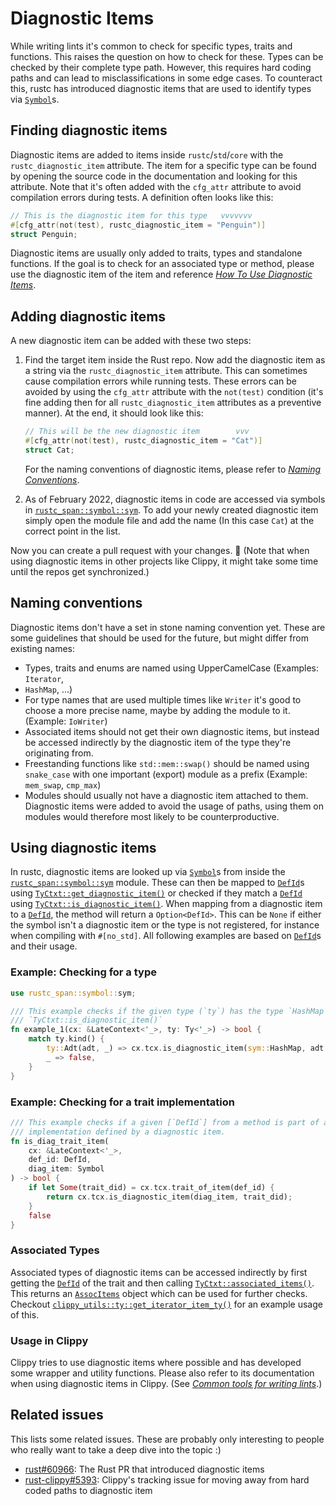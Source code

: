 # Diagnostic Items
While writing lints it's common to check for specific types, traits and
functions. This raises the question on how to check for these. Types can be
checked by their complete type path. However, this requires hard coding paths
and can lead to misclassifications in some edge cases. To counteract this,
rustc has introduced diagnostic items that are used to identify types via
[`Symbol`]s.

## Finding diagnostic items
Diagnostic items are added to items inside `rustc`/`std`/`core` with the
`rustc_diagnostic_item` attribute. The item for a specific type can be found by
opening the source code in the documentation and looking for this attribute.
Note that it's often added with the `cfg_attr` attribute to avoid compilation
errors during tests. A definition often looks like this:

```rs
// This is the diagnostic item for this type   vvvvvvv
#[cfg_attr(not(test), rustc_diagnostic_item = "Penguin")]
struct Penguin;
```

Diagnostic items are usually only added to traits, types and standalone
functions. If the goal is to check for an associated type or method, please use
the diagnostic item of the item and reference [*How To Use Diagnostic
Items*](#how-to-use-diagnostic-items).

## Adding diagnostic items
A new diagnostic item can be added with these two steps:

1. Find the target item inside the Rust repo. Now add the diagnostic item as a
   string via the `rustc_diagnostic_item` attribute. This can sometimes cause
   compilation errors while running tests. These errors can be avoided by using
   the `cfg_attr` attribute with the `not(test)` condition (it's fine adding
   then for all `rustc_diagnostic_item` attributes as a preventive manner). At
   the end, it should look like this:

    ```rs
    // This will be the new diagnostic item        vvv
    #[cfg_attr(not(test), rustc_diagnostic_item = "Cat")]
    struct Cat;
    ```

    For the naming conventions of diagnostic items, please refer to
    [*Naming Conventions*](#naming-conventions).

2. As of <!-- date: 2022-02 --> February 2022, diagnostic items in code are
   accessed via symbols in [`rustc_span::symbol::sym`]. To add your newly
   created diagnostic item simply open the module file and add the name (In
   this case `Cat`) at the correct point in the list.

Now you can create a pull request with your changes. :tada: (Note that when
using diagnostic items in other projects like Clippy, it might take some time
until the repos get synchronized.)

## Naming conventions
Diagnostic items don't have a set in stone naming convention yet. These are
some guidelines that should be used for the future, but might differ from
existing names:

* Types, traits and enums are named using UpperCamelCase (Examples: `Iterator`,
* `HashMap`, ...)
* For type names that are used multiple times like `Writer` it's good to choose
  a more precise name, maybe by adding the module to it. (Example: `IoWriter`)
* Associated items should not get their own diagnostic items, but instead be
  accessed indirectly by the diagnostic item of the type they're originating
  from.
* Freestanding functions like `std::mem::swap()` should be named using
  `snake_case` with one important (export) module as a prefix (Example:
  `mem_swap`, `cmp_max`)
* Modules should usually not have a diagnostic item attached to them.
  Diagnostic items were added to avoid the usage of paths, using them on
  modules would therefore most likely to be counterproductive.

## Using diagnostic items
In rustc, diagnostic items are looked up via [`Symbol`]s from inside the
[`rustc_span::symbol::sym`] module. These can then be mapped to [`DefId`]s
using [`TyCtxt::get_diagnostic_item()`] or checked if they match a [`DefId`]
using [`TyCtxt::is_diagnostic_item()`]. When mapping from a diagnostic item to
a [`DefId`], the method will return a `Option<DefId>`. This can be `None` if
either the symbol isn't a diagnostic item or the type is not registered, for
instance when compiling with `#[no_std]`. All following examples are based on
[`DefId`]s and their usage.

### Example: Checking for a type
```rust
use rustc_span::symbol::sym;

/// This example checks if the given type (`ty`) has the type `HashMap` using
/// `TyCtxt::is_diagnostic_item()`
fn example_1(cx: &LateContext<'_>, ty: Ty<'_>) -> bool {
    match ty.kind() {
        ty::Adt(adt, _) => cx.tcx.is_diagnostic_item(sym::HashMap, adt.did),
        _ => false,
    }
}
```

### Example: Checking for a trait implementation
```rust
/// This example checks if a given [`DefId`] from a method is part of a trait
/// implementation defined by a diagnostic item.
fn is_diag_trait_item(
    cx: &LateContext<'_>,
    def_id: DefId,
    diag_item: Symbol
) -> bool {
    if let Some(trait_did) = cx.tcx.trait_of_item(def_id) {
        return cx.tcx.is_diagnostic_item(diag_item, trait_did);
    }
    false
}
```

### Associated Types
Associated types of diagnostic items can be accessed indirectly by first
getting the [`DefId`] of the trait and then calling
[`TyCtxt::associated_items()`]. This returns an [`AssocItems`] object which can
be used for further checks. Checkout
[`clippy_utils::ty::get_iterator_item_ty()`] for an example usage of this.

### Usage in Clippy
Clippy tries to use diagnostic items where possible and has developed some
wrapper and utility functions. Please also refer to its documentation when
using diagnostic items in Clippy. (See [*Common tools for writing
lints*][clippy-Common-tools-for-writing-lints].)

## Related issues
This lists some related issues. These are probably only interesting to people
who really want to take a deep dive into the topic :)

* [rust#60966]: The Rust PR that introduced diagnostic items
* [rust-clippy#5393]: Clippy's tracking issue for moving away from hard coded paths to
  diagnostic item

<!-- Links -->

[`rustc_span::symbol::sym`]: https://doc.rust-lang.org/nightly/nightly-rustc/rustc_span/symbol/sym/index.html
[`Symbol`]: https://doc.rust-lang.org/nightly/nightly-rustc/rustc_span/symbol/struct.Symbol.html
[`DefId`]: https://doc.rust-lang.org/nightly/nightly-rustc/rustc_hir/def_id/struct.DefId.html
[`TyCtxt::get_diagnostic_item()`]: https://doc.rust-lang.org/nightly/nightly-rustc/rustc_middle/ty/context/struct.TyCtxt.html#method.get_diagnostic_item
[`TyCtxt::is_diagnostic_item()`]: https://doc.rust-lang.org/nightly/nightly-rustc/rustc_middle/ty/context/struct.TyCtxt.html#method.is_diagnostic_item
[`TyCtxt::associated_items()`]: https://doc.rust-lang.org/nightly/nightly-rustc/rustc_middle/ty/context/struct.TyCtxt.html#method.associated_items
[`AssocItems`]: https://doc.rust-lang.org/nightly/nightly-rustc/rustc_middle/ty/assoc/struct.AssocItems.html
[`clippy_utils::ty::get_iterator_item_ty()`]: https://github.com/rust-lang/rust-clippy/blob/305177342fbc622c0b3cb148467bab4b9524c934/clippy_utils/src/ty.rs#L55-L72
[clippy-Common-tools-for-writing-lints]: https://doc.rust-lang.org/nightly/clippy/development/common_tools_writing_lints.html
[rust#60966]: https://github.com/rust-lang/rust/pull/60966
[rust-clippy#5393]: https://github.com/rust-lang/rust-clippy/issues/5393
